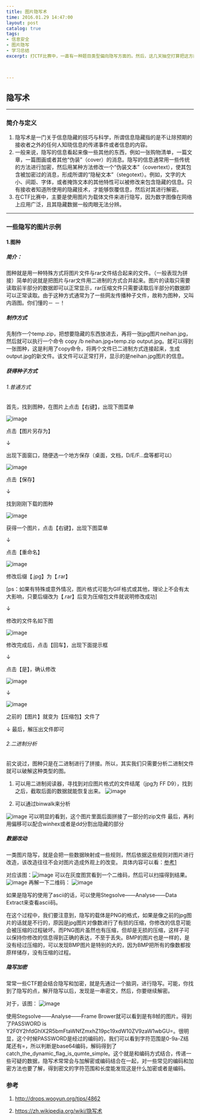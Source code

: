 ```yaml
---
title: 图片隐写术
time: 2016.01.29 14:47:00
layout: post
catalog: true
tags:
- 信息安全
- 图片隐写
- 学习总结
excerpt: 打CTF比赛中，一直有一种题目类型偏向隐写方面的。然后，这几天抽空打算把这方面的知识学习一下。本博文会持续搜集一些，我所知道的图片隐写资料。额，有一些感觉wooyun那边已经写的很详细了，我就不再重复了，可参考：http://drops.wooyun.org/tips/4862
    


---
```


## 隐写术

---

### 简介与定义
1. 隐写术是一门关于信息隐藏的技巧与科学，所谓信息隐藏指的是不让除预期的接收者之外的任何人知晓信息的传递事件或者信息的内容。
2. 一般来说，隐写的信息看起来像一些其他的东西，例如一张购物清单，一篇文章，一篇图画或者其他“伪装”（cover）的消息。隐写的信息通常用一些传统的方法进行加密，然后用某种方法修改一个“伪装文本”（covertext），使其包含被加密过的消息，形成所谓的“隐秘文本”（stegotext）。例如，文字的大小、间距、字体，或者掩饰文本的其他特性可以被修改来包含隐藏的信息。只有接收者知道所使用的隐藏技术，才能够恢覆信息，然后对其进行解密。
3. 在CTF比赛中，主要是使用图片为载体文件来进行隐写，因为数字图像在网络上应用广泛，且其隐藏数据一般肉眼无法分辨。

---

### 一些隐写的图片示例

#### 1.图种
##### 简介：
图种就是用一种特殊方式将图片文件与rar文件结合起来的文件。（一般表现为拼接）简单的说就是把图片与rar文件用二进制的方式合并起来。图片的读取只需要读取前半部分的数据即可以正常显示，rar压缩文件只需要读取后半部分的数据即可以正常读取。由于这种方式通常为了一些网友传播种子文件，故称为图种，又叫内涵图。你们懂的－ －！

##### 制作方式
先制作一个temp.zip，把想要隐藏的东西放进去，再将一张jpg图片neihan.jpg，然后就可以执行一个命令 copy /b neihan.jpg+temp.zip output.jpg。就可以得到一张图种，这是利用了copy命令，将两个文件已二进制方式连接起来，生成output.jpg的新文件。该文件可以正常打开，显示的是neihan.jpg图片的信息。

##### 获得种子方式

###### 1.普通方式
首先，找到图种，在图片上点击【右键】，出现下图菜单

![image](http://imgsrc.baidu.com/forum/w%3D580/sign=1aa3c4298bd4b31cf03c94b3b7d7276f/4adb13f33a87e95065642c0610385343faf2b441.jpg)

点击【图片另存为】

↓

出现下面窗口，随便选一个地方保存（桌面，文档，D/E/F…盘等都可以）

![image](http://imgsrc.baidu.com/forum/w%3D580/sign=cce223b015ce36d3a20483380af23a24/218f7f4e9258d109248976d8d158ccbf6d814d4a.jpg)

点击【保存】

↓

找到刚刚下载的图种

![image](http://imgsrc.baidu.com/forum/w%3D580/sign=0c3601a21a4c510faec4e21250582528/c6f204f5e0fe99253743b63a34a85edf8cb1716d.jpg)

获得一个图片，点击【右键】，出现下图菜单

↓

点击【重命名】

![image](http://imgsrc.baidu.com/forum/w%3D580/sign=b6a89744d21b0ef46ce89856edc551a1/55da65086e061d951811e8527bf40ad163d9ca65.jpg)

修改后缀【.jpg】为【.rar】

[ps：如果有特殊或意外情况，图片格式可能为GIF格式或其他，理论上不会有太大影响，只要后缀改为【.rar】后变为压缩包文件就说明修改成功]

↓

修改的文件名如下图

![image](http://imgsrc.baidu.com/forum/w%3D580/sign=2d807ab576c6a7efb926a82ecdfbafe9/e70e846eddc451da4b5ad381b6fd5266d116320c.jpg)

修改完成后，点击【回车】，出现下面提示框

↓

点击【是】，确认修改

![image](http://imgsrc.baidu.com/forum/w%3D580/sign=0e96f7cf0a7b02080cc93fe952d8f25f/6b068844ad345982d2273af80cf431adcaef8403.jpg)

↓

![image](http://imgsrc.baidu.com/forum/w%3D580/sign=fb473b5abaa1cd1105b672288913c8b0/266f63ed2e738bd4b0876d5ba18b87d6267ff916.jpg)

之前的【图片】就变为【压缩包】文件了

↓
最后，解压出文件即可

###### 2.二进制分析
前文说过，图种只是在二进制进行了拼接。所以，其实我们只需要分析二进制文件就可以破解这种类型的图。

1. 可以用二进制阅读器，寻找到对应图片格式的文件结尾（jpg为 FF D9），找到之后，截取后面的数据就能恢复出来。
   ![image](http://static.wooyun.org/20150211/2015021109583530521.png)

2. 可以通过binwalk来分析

![image](http://momomoxiaoxi.com/img/post/hidden/1.png)
可以明显的看到，这个图片里面后面拼接了一部分的zip文件
最后，再利用偏移可以配合winhex或者是dd分割出隐藏的部分

##### 数据改动
一类图片隐写，就是会把一些数据映射成一些规则，然后依据这些规则对图片进行改造，该改造往往不会对图片造成外观上的改变。
具体内容可以看：[参考1](http://drops.wooyun.org/tips/4862)

对应该图：![image](http://momomoxiaoxi.com/img/post/hidden/2.png)
可以在灰度图赏看到一个二维码，然后可以扫描得到结果。
![image](http://momomoxiaoxi.com/img/post/hidden/3.png)	
再解一下二维码：
![image](http://momomoxiaoxi.com/img/post/hidden/4.png)

如果是隐写的使用了ascii的话，可以使用Stegsolve——Analyse——Data Extract来查看ascii码。

在这个过程中，我们要注意到，隐写的载体是PNG的格式，如果是像之前的jpg图片的话就是不行的，原因是jpg图片对像数进行了有损的压缩，你修改的信息可能会被压缩的过程破坏。而PNG图片虽然也有压缩，但却是无损的压缩，这样子可以保持你修改的信息得到正确的表达，不至于丢失。BMP的图片也是一样的，是没有经过压缩的，可以发现BMP图片是特别的大的，因为BMP把所有的像数都按原样储存，没有压缩的过程。

##### 隐写加密
常常一些CTF题会结合隐写和加密，就是先通过一个脑洞，进行隐写。可能，你找到了隐写的点，解开隐写以后，发现是一串密文，然后，你要继续解密。

对于，该图：
![image](http://momomoxiaoxi.com/img/post/hidden/5.gif)

使用Stegsolve——Analyse——Frame Brower就可以看到是有8帧的图片。得到了PASSWORD is Y2F0Y2hfdGhlX2R5bmFtaWNfZmxhZ19pc19xdW10ZV9zaW1wbGU=。很明显，这个时候PASSWORD是经过的编码的，我们可以看到字符范围是0-9a-Z结尾还有=，所以判断是base64编码，解码得到了catch_the_dynamic_flag_is_qumte_simple。这个就是和编码方式结合，传递一些可疑的数据，隐写术常常会与加解密或编码结合在一起，对一些常见的编码和加密方法也要了解，得到密文的字符范围和长度能发现这是什么加密或者是编码。


### 参考

1. http://drops.wooyun.org/tips/4862

2. https://zh.wikipedia.org/wiki/隐写术